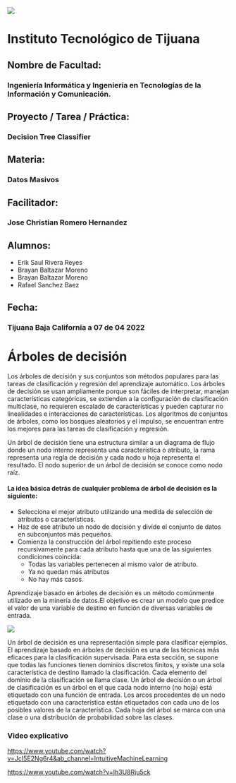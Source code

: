 ![](https://encrypted-tbn0.gstatic.com/images?q=tbn:ANd9GcQ4Dze8yYYzBPaBVPf7j9Mx9NkHZDDzKXzavCoUnkZuO0xqHG3__mjVJOearB9bEeY4sg&usqp=CAU)
# Instituto Tecnológico de Tijuana
## Nombre de Facultad:
### Ingeniería Informática y Ingeniería en Tecnologías de la Información y Comunicación.
## Proyecto / Tarea / Práctica:
### Decision Tree Classifier
## Materia:
### Datos Masivos
## Facilitador:
### Jose Christian Romero Hernandez
## Alumnos:
- Erik Saul Rivera Reyes
- Brayan Baltazar Moreno
- Brayan Baltazar Moreno
- Rafael Sanchez Baez
## Fecha:
### Tijuana Baja California a 07 de 04 2022 

# Árboles de decisión
Los árboles de decisión y sus conjuntos son métodos populares para las tareas de clasificación y regresión del aprendizaje
automático. Los árboles de decisión se usan ampliamente porque son fáciles de interpretar, manejan características categóricas, 
se extienden a la configuración de clasificación multiclase, no requieren escalado de características y pueden capturar no linealidades e 
interacciones de características. Los algoritmos de conjuntos de árboles, como los bosques aleatorios y el impulso, se encuentran entre los 
mejores para las tareas de clasificación y regresión.

Un árbol de decisión tiene una estructura similar a un diagrama de flujo donde un nodo interno representa una característica o atributo, 
la rama representa una regla de decisión y cada nodo u hoja representa el resultado. El nodo superior de un árbol de decisión se conoce como nodo raíz.

#### La idea básica detrás de cualquier problema de árbol de decisión es la siguiente:
- Selecciona el mejor atributo utilizando una medida de selección de atributos o características.
- Haz de ese atributo un nodo de decisión y divide el conjunto de datos en subconjuntos más pequeños.
- Comienza la construcción del árbol repitiendo este proceso recursivamente para cada atributo hasta que una de las siguientes condiciones coincida:
   - Todas las variables pertenecen al mismo valor de atributo.
   - Ya no quedan más atributos
   - No hay más casos.

Aprendizaje basado en árboles de decisión es un método comúnmente utilizado en la minería de datos.El objetivo es crear un modelo que predice el valor de una variable de destino en función de diversas variables de entrada.

![](http://dataanalyticsedge.com/wp-content/uploads/2018/01/1-1.jpg)

Un árbol de decisión es una representación simple para clasificar ejemplos. El aprendizaje basado en árboles de decisión es una de las técnicas más eficaces para la clasificación supervisada. Para esta sección, se supone que todas las funciones tienen dominios discretos finitos, y existe una sola característica de destino llamado la clasificación. Cada elemento del dominio de la clasificación se llama clase. Un árbol de decisión o un árbol de clasificación es un árbol en el que cada nodo interno (no hoja) está etiquetado con una función de entrada. Los arcos procedentes de un nodo etiquetado con una característica están etiquetados con cada uno de los posibles valores de la característica. Cada hoja del árbol se marca con una clase o una distribución de probabilidad sobre las clases.

### Video explicativo
<https://www.youtube.com/watch?v=JcI5E2Ng6r4&ab_channel=IntuitiveMachineLearning>

<https://www.youtube.com/watch?v=Ih3U8Rju5ck>
